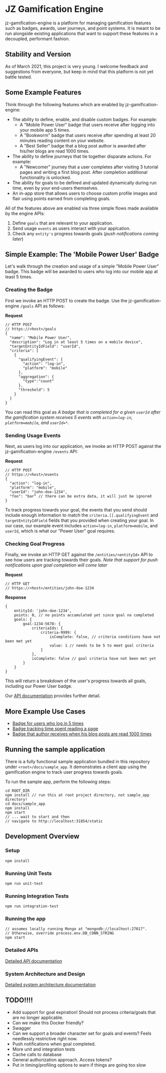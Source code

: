 # JZ Gamification Engine
jz-gamification-engine is a platform for managing gamification features such as badges, awards, user journeys, and point systems. It is meant to be run alongside existing applications that want to support these features in a decoupled, performant fashion.

## Stability and Version
As of March 2021, this project is very young. I welcome feedback and suggestions from everyone, but keep in mind that this platform is not yet battle tested.

## Some Example Features 
Think through the following features which are enabled by jz-gamification-engine:

* The ability to define, enable, and disable custom badges. For example:
    * A "Mobile Power User" badge that users receive after logging into your mobile app 5 times.
    * A "Bookworm" badge that users receive after spending at least 20 minutes reading content on your website.
    * A "Best Seller" badge that a blog post author is awarded after his/her blogs are read 1000 times.
* The ability to define journeys that tie together disparate actions. For example:
    * A "Newcomer" journey that a user completes after visiting 3 tutorial pages and writing a first blog post. After completion additional functionality is unlocked.
* The ability for goals to be defined and updated dynamically during run time, even by your end-users themselves. 
* An in-app store that allows users to choose custom profile images and flair using points earned from completing goals.

All of the features above are enabled via three simple flows made available by the engine APIs:

1. Define `goals` that are relevant to your application.
2. Send usage `events` as users interact with your applcation.
3. Check any `entity's` progress towards goals (*push notifications coming later*)

## Simple Example: The 'Mobile Power User' Badge

Let's walk through the creation and usage of a simple "Mobile Power User" badge. This badge will be awarded to users who log into our mobile app at least 5 times.

### Creating the Badge
First we invoke an HTTP POST to create the badge. Use the jz-gamification-engine `/goals` API as follows:

**Request**
```
// HTTP POST 
// https://<host>/goals
{
  "name": "Mobile Power User",
  "description": "Log in at least 5 times on a mobile device",
  "targetEntityIdField": "userId",
  "criteria": [
    {
      "qualifyingEvent": {
        "action": "log-in",
        "platform": "mobile"
      },
      "aggregation": {
      	"type":"count"
      },
      "threshold": 5
    }
  ]
}
```

You can read this goal as *A badge that is completed for a given `userId` after the gamification system receives 5 events with `action=log-in`, `platform=mobile`, and `userId=*`*.

### Sending Usage Events
Next, as users log into our application, we invoke an HTTP POST against the jz-gamification-engine `/events` API:

**Request**
```
// HTTP POST 
// https://<host>/events
{
  "action": "log-in",
  "platform": "mobile",
  "userId": "john-doe-1234",
  "foo": "bar" // there can be extra data, it will just be ignored
}
```

To track progress towards your goal, the events that you send should include enough information to match the `criteria.[].qualifyingEvent` and `targetEntityIdField` fields that you provided when creating your goal. In our case, our example event includes `action=log-in`, `platform=mobile`, and `userId`, which is what our "Power User" goal requires.

### Checking Goal Progress
Finally, we invoke an HTTP GET against the `/entities/<entityId>` API to see how users are tracking towards their goals. *Note that support for push notifications upon goal completion will come later*

**Request**
```
// HTTP GET 
// https://<host>/entities/john-doe-1234
```

**Response**
```
{
    entityId: 'john-doe-1234',
    points: 0, // no points accumulated yet since goal no completed
    goals: {
        goal-1234-5678: {
            criteriaIds: {
                criteria-9999: {
                    isComplete: false, // criteria conditions have not been met yet
                    value: 1 // needs to be 5 to meet goal criteria
                }
            },
            isComplete: false // goal criteria have not been met yet
        }
    }
}
```
This will return a breakdown of the user's progress towards all goals, including our Power User badge. 

Our [API documentation](docs/api.md) provides further detail.

## More Example Use Cases

* [Badge for users who log in 5 times](docs/use-case-simple-badge.md)
* [Badge tracking time spent reading a page](docs/use-case-track-time-on-page.md)
* [Badge that author receives when his blog posts are read 1000 times](docs/use-case-track-blog-post-reads.md)

## Running the sample application

There is a fully functional sample application bundled in this repository under `<root>/docs/sample_app`. It demonstrates a client app using the gamification engine to track user progress towards goals.

To run the sample app, perform the following steps:
```
cd ROOT_DIR
npm install // run this at root project directory, not sample_app directory!
cd docs/sample_app
npm install
npm start
// ... wait to start and then
// navigate to http://localhost:31854/static
```

## Development Overview

### Setup
```
npm install
```

### Running Unit Tests

```
npm run unit-test
```

### Running Integration Tests

```
npm run integration-test
```

### Running the app
```
// assumes locally running Mongo at "mongodb://localhost:27017".
// Otherwise, override process.env.DB_CONN_STRING
npm start
```

### Detailed APIs
[Detailed API documentation](docs/api.md)

### System Architecture and Design
[Detailed system architecture documentation](docs/system-architecture.md)


## TODO!!!!
* Add support for goal expiration! Should not process criteria/goals that are no longer applicable.
* Can we make this Docker friendly?
* Swagger
* Can we support a broader character set for goals and events? Feels needlessly restrictive right now.
* Push notifications when goal completed.
* More unit and integration tests
* Cache calls to database
* General authorization approach. Access tokens?
* Put in timing/profiling options to warn if things are going too slow